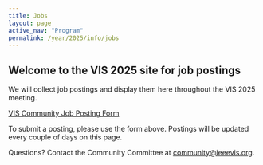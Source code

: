 ```yaml
---
title: Jobs
layout: page
active_nav: "Program"
permalink: /year/2025/info/jobs
---
```


## Welcome to the VIS 2025 site for job postings

We will collect job postings and display them here throughout the VIS 2025 meeting. 

[VIS Community Job Posting Form](https://forms.gle/Mjt7MGaZFrod3att5)


To submit a posting, please use the form above. Postings will be updated every couple of days on this page. 

Questions? Contact the Community Committee at community@ieeevis.org. 

